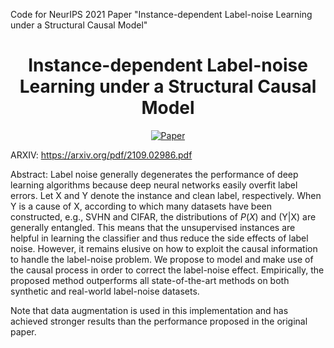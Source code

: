Code for NeurIPS 2021 Paper "Instance-dependent Label-noise Learning under a Structural Causal Model" 

<div align="center">   
  
# Instance-dependent Label-noise Learning under a Structural Causal Model
[![Paper](https://img.shields.io/badge/NeuripsIPS21-green)](https://proceedings.neurips.cc/paper/2021/file/23451391cd1399019fa0421129066bc6-Paper.pdf3)

</div>

ARXIV: 
https://arxiv.org/pdf/2109.02986.pdf


Abstract: 
Label noise generally degenerates the performance of deep learning algorithms because deep neural networks easily overfit label errors. Let X and Y denote the instance and clean label, respectively. When Y is a cause of X, according to which many datasets have been constructed, e.g., SVHN and CIFAR, the distributions of $P(X)$ and (Y|X) are generally entangled. This means that the unsupervised instances are helpful in learning the classifier and thus reduce the side effects of label noise. However, it remains elusive on how to exploit the causal information to handle the label-noise problem. We propose to model and make use of the causal process in order to correct the label-noise effect. Empirically, the proposed method outperforms all state-of-the-art methods on both synthetic and real-world label-noise datasets.


Note that data augmentation is used in this implementation and has achieved stronger results than the performance proposed in the original paper.


